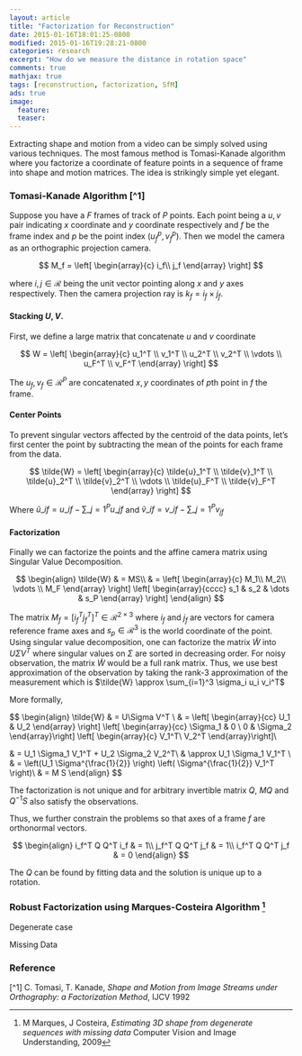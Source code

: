 ```yaml
---
layout: article
title: "Factorization for Reconstruction"
date: 2015-01-16T18:01:25-0800
modified: 2015-01-16T19:28:21-0800
categories: research
excerpt: "How do we measure the distance in rotation space"
comments: true
mathjax: true
tags: [reconstruction, factorization, SfM]
ads: true
image:
  feature:
  teaser:
---
```


Extracting shape and motion from a video can be simply solved using various techniques. The most famous method is Tomasi-Kanade algorithm where you factorize a coordinate of feature points in a sequence of frame into shape and motion matrices. The idea is strikingly simple yet elegant.


### Tomasi-Kanade Algorithm [^1]

Suppose you have a $F$ frames of track of $P$ points. Each point being a $u,v$ pair indicating $x$ coordinate and $y$ coordinate respectively and $f$ be the frame index and $p$ be the point index $(u_f^p, v_f^p)$. Then we model the camera as an orthographic projection camera.

$$
M_f = 
\left[
\begin{array}{c}
i_f\\
j_f
\end{array}
\right]
$$

where $i,j \in \mathcal{R}$ being the unit vector pointing along $x$ and $y$ axes respectively. Then the camera projection ray is $k_f = i_f \times j_f$.


#### Stacking $U,V$.

First, we define a large matrix that concatenate $u$ and $v$ coordinate

$$
W =
\left[
\begin{array}{c}
u_1^T \\
v_1^T \\
u_2^T \\
v_2^T \\
\vdots \\
u_F^T \\
v_F^T
\end{array}
\right]
$$

The $u_f, v_f \in \mathcal{R}^{P}$ are concatenated $x,y$ coordinates of $p$th point in $f$ the frame.

#### Center Points

To prevent singular vectors affected by the centroid of the data points, let’s first center the point by subtracting the mean of the points for each frame from the data.

$$
\tilde{W} = 
\left[
\begin{array}{c}
\tilde{u}_1^T \\
\tilde{v}_1^T \\
\tilde{u}_2^T \\
\tilde{v}_2^T \\
\vdots \\
\tilde{u}_F^T \\
\tilde{v}_F^T
\end{array}
\right]
$$

Where $\tilde{u}\_{if} = u\_{if} - \sum\_{j=1}^Pu\_{jf}$ and $\tilde{v}\_{if} = v\_{if} - \sum\_{j=1}^Pv_{jf}$

#### Factorization


Finally we can factorize the points and the affine camera matrix using Singular Value Decomposition.

$$
\begin{align}
\tilde{W} & = MS\\
& = \left[
\begin{array}{c}
M_1\\
M_2\\
\vdots \\
M_F
\end{array}
\right]
\left[
\begin{array}{cccc}
s_1 & s_2 & \dots & s_P
\end{array}
\right]
\end{align}
$$

The matrix $M_f  = [i_f^T j_f^T]^T \in \mathcal{R}^{2 \times 3}$ where $i_f$ and $j_f$ are vectors for camera reference frame axes and $s_p \in \mathcal{R}^3$ is the world coordinate of the point. Using singular value decomposition, one can factorize the matrix $\tilde{W}$ into $U \Sigma V^T$ where singular values on $\Sigma$ are sorted in decreasing order. For noisy observation, the matrix $\tilde{W}$ would be a full rank matrix. Thus, we use best approximation of the observation by taking the rank-3 approximation of the measurement which is $\tilde{W} \approx \sum_{i=1}^3 \sigma_i u_i  v_i^T$

More formally,

$$
\begin{align}
\tilde{W} & = U\Sigma V^T \\
& = 
\left[ \begin{array}{cc}
U_1 & U_2
\end{array}
\right] 
\left[ \begin{array}{cc}
\Sigma_1 & 0 \\
0 & \Sigma_2 \end{array}\right]
\left[ \begin{array}{c}
V_1^T\\
V_2^T
\end{array}\right]\\

 & = U_1 \Sigma_1  V_1^T + U_2 \Sigma_2 V_2^T\\
 & \approx U_1 \Sigma_1  V_1^T \\
 & = \left(U_1 \Sigma^{\frac{1}{2}} \right) \left( \Sigma^{\frac{1}{2}} V_1^T \right)\\
 & = M S
\end{align}
$$

The factorization is not unique and for arbitrary invertible matrix $Q$, $MQ$ and $Q^{-1}S$ also satisfy the observations.

Thus, we further constrain the problems so that axes of a frame $f$ are orthonormal vectors.

$$
\begin{align}
i_f^T Q Q^T i_f & = 1\\
j_f^T Q Q^T j_f & = 1\\
i_f^T Q Q^T j_f & = 0
\end{align}
$$

The $Q$ can be found by fitting data and the solution is unique up to a rotation.

### Robust Factorization using Marques-Costeira Algorithm [^2]

Degenerate case

Missing Data


### Reference

[^1] C. Tomasi, T. Kanade, <em>Shape and Motion from Image Streams under Orthography: a Factorization Method</em>, IJCV 1992
[^2]: M Marques, J Costeira, <em>Estimating 3D shape from degenerate sequences with missing data</em> Computer Vision and Image Understanding, 2009
